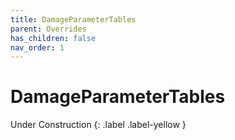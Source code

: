 ```yaml
---
title: DamageParameterTables
parent: Overrides
has_children: false
nav_order: 1
---
```


# DamageParameterTables
Under Construction
{: .label .label-yellow }